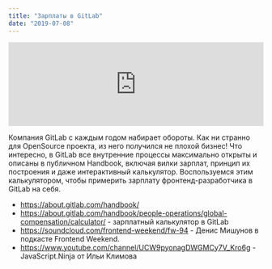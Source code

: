 ```yaml
---
title: "Зарплаты в GitLab"
date: "2019-07-08"
---
```


<iframe width="100%" height="166" scrolling="no" frameborder="no" allow="autoplay" src="https://w.soundcloud.com/player/?url=https%3A//api.soundcloud.com/tracks/648023975&color=%23ff5500&auto_play=false&hide_related=true&show_comments=true&show_user=true&show_reposts=false&show_teaser=true"></iframe>

Компания GitLab с каждым годом набирает обороты. Как ни странно для OpenSource проекта, из него получился не плохой бизнес! Что интересно, в GitLab все внутренние процессы максимально открыты и описаны в публичном Handbook, включая вилки зарплат, принцип их построения и даже интерактивный калькулятор. Воспользуемся этим калькулятором, чтобы примерить зарплату фронтенд-разработчика в GitLab на себя.

- https://about.gitlab.com/handbook/
- https://about.gitlab.com/handbook/people-operations/global-compensation/calculator/ - зарплатный калькулятор в GitLab
- https://soundcloud.com/frontend-weekend/fw-94 - Денис Мишунов в подкасте Frontend Weekend.
- https://www.youtube.com/channel/UCW9pyonagDWGMCy7V_Kro6g - JavaScript.Ninja от Ильи Климова